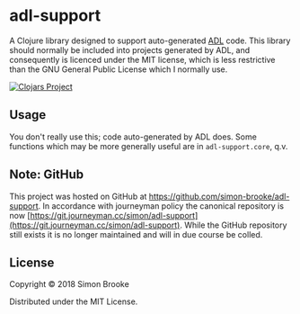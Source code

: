 # adl-support

A Clojure library designed to support auto-generated [ADL](https://git.journeyman.cc/simon/adl) code. This library should normally be included into projects generated by ADL, and consequently is licenced under the MIT license, which is less restrictive than the GNU General Public License which I normally use.

[![Clojars Project](https://img.shields.io/clojars/v/adl-support.svg)](https://clojars.org/adl-support)

## Usage

You don't really use this; code auto-generated by ADL does. Some functions which may be more generally useful are in `adl-support.core`, q.v.

## Note: GitHub

This project was hosted on GitHub at https://github.com/simon-brooke/adl-support. In accordance with journeyman policy the canonical repository is now [https://git.journeyman.cc/simon/adl-support](https://git.journeyman.cc/simon/adl-support). While the GitHub repository still exists it is no longer maintained and will in due course be colled.

## License

Copyright © 2018 Simon Brooke

Distributed under the MIT License.
